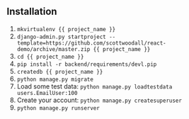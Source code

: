 ## Installation

1. `mkvirtualenv {{ project_name }}`
1. `django-admin.py startproject --template=https://github.com/scottwoodall/react-demo/archive/master.zip {{ project_name }}`
1. `cd {{ project_name }}`
1. `pip install -r backend/requirements/devl.pip`
1. `createdb {{ project_name }}`
1. `python manage.py migrate`
1. Load some test data: `python manage.py loadtestdata users.EmailUser:100`
1. Create your account: `python manage.py createsuperuser`
1. `python manage.py runserver`

